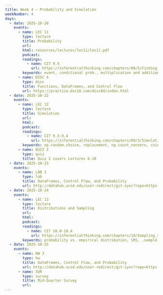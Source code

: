 ```yaml
---
title: Week 4 – Probability and Simulation
weekNumber: 4
days:
  - date: 2025-10-20
    events:
      - name: LEC 11
        type: lecture
        title: Probability
        url:
        html: resources/lectures/lec11/lec11.pdf
        podcast:
        readings:
          - name: CIT 9.5
            url: https://inferentialthinking.com/chapters/09/5/Finding_Probabilities.html
        keywords: event, conditional prob., multiplication and addition rules, independence
      - name: DISC 4
        type: disc
        title: Functions, DataFrames, and Control Flow
        url: https://practice.dsc10.com/disc04/index.html
  - date: 2025-10-22
    events:
      - name: LEC 12
        type: lecture
        title: Simulation
        url:
        html:
        podcast:
        readings:
          - name: CIT 9.3-9.4
            url: https://inferentialthinking.com/chapters/09/3/Simulation.html
        keywords: np.random.choice, replacement, np.count_nonzero, coin flipping, Monty Hall
      - name: QUIZ 2
        type: quiz
        title: Quiz 2 covers Lectures 6-10
  - date: 2025-10-23
    events:
      - name: LAB 3
        type: lab
        title: DataFrames, Control Flow, and Probability
        url: http://datahub.ucsd.edu/user-redirect/git-sync?repo=https://github.com/dsc-courses/dsc10-2025-fa&subPath=labs/lab3/lab3.ipynb
  - date: 2025-10-24
    events:
      - name: LEC 13
        type: lecture
        title: Distributions and Sampling
        url:
        html:
        podcast:
        readings:
          - name: CIT 10.0-10.4
            url: https://inferentialthinking.com/chapters/10/Sampling_and_Empirical_Distributions.html
        keywords: probability vs. empirical distribution, SRS, .sample, parameter, statistic
  - date: 2025-10-25
    events:
      - name: HW 3
        type: hw
        title: DataFrames, Control Flow, and Probability
        url: http://datahub.ucsd.edu/user-redirect/git-sync?repo=https://github.com/dsc-courses/dsc10-2025-fa&branch=main&subPath=homeworks/hw3/hw3.ipynb
      - name: SUR
        type: survey
        title: Mid-Quarter Survey
        url:
---
```

